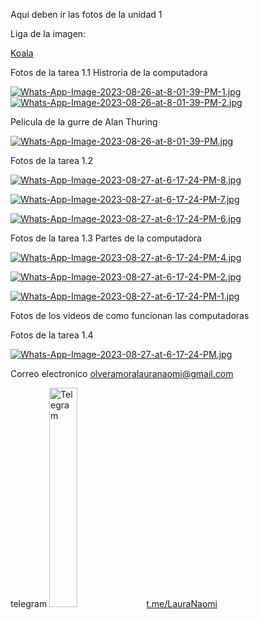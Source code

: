 Aqui deben ir las fotos de la unidad 1


Liga de la imagen:

[Koala](https://github.com/LauraNaomi/Informatica-1-/blob/main/Imagenes/Koala.jpg) 

Fotos de la tarea 1.1 
Histroria de la computadora

[![Whats-App-Image-2023-08-26-at-8-01-39-PM-1.jpg](https://i.postimg.cc/sDJQjjC4/Whats-App-Image-2023-08-26-at-8-01-39-PM-1.jpg)](https://postimg.cc/6yy5zN38)
[![Whats-App-Image-2023-08-26-at-8-01-39-PM-2.jpg](https://i.postimg.cc/PJ3gyv8M/Whats-App-Image-2023-08-26-at-8-01-39-PM-2.jpg)](https://postimg.cc/T5bNYw0y)

Pelicula de la gurre de Alan Thuring 

[![Whats-App-Image-2023-08-26-at-8-01-39-PM.jpg](https://i.postimg.cc/qq3FsD4p/Whats-App-Image-2023-08-26-at-8-01-39-PM.jpg)](https://postimg.cc/5Qfp13Xr) 


Fotos de la tarea 1.2

[![Whats-App-Image-2023-08-27-at-6-17-24-PM-8.jpg](https://i.postimg.cc/wBRDTCVx/Whats-App-Image-2023-08-27-at-6-17-24-PM-8.jpg)](https://postimg.cc/zL5yxP64)

[![Whats-App-Image-2023-08-27-at-6-17-24-PM-7.jpg](https://i.postimg.cc/QxPtxHn5/Whats-App-Image-2023-08-27-at-6-17-24-PM-7.jpg)](https://postimg.cc/4m6ZWNGN)

[![Whats-App-Image-2023-08-27-at-6-17-24-PM-6.jpg](https://i.postimg.cc/TYZdvBpJ/Whats-App-Image-2023-08-27-at-6-17-24-PM-6.jpg)](https://postimg.cc/HV9DQZ0r)

Fotos de la tarea 1.3
Partes de la computadora

[![Whats-App-Image-2023-08-27-at-6-17-24-PM-4.jpg](https://i.postimg.cc/cLSJ8V04/Whats-App-Image-2023-08-27-at-6-17-24-PM-4.jpg)](https://postimg.cc/2V0Ys91P)

[![Whats-App-Image-2023-08-27-at-6-17-24-PM-2.jpg](https://i.postimg.cc/GpnvtMSk/Whats-App-Image-2023-08-27-at-6-17-24-PM-2.jpg)](https://postimg.cc/0zZzHCvQ)

[![Whats-App-Image-2023-08-27-at-6-17-24-PM-1.jpg](https://i.postimg.cc/tJss2PMq/Whats-App-Image-2023-08-27-at-6-17-24-PM-1.jpg)](https://postimg.cc/5QM9tHJT)

Fotos de los videos de como funcionan las computadoras


Fotos de la tarea 1.4

[![Whats-App-Image-2023-08-27-at-6-17-24-PM.jpg](https://i.postimg.cc/bY0nVHrJ/Whats-App-Image-2023-08-27-at-6-17-24-PM.jpg)](https://postimg.cc/JtntGXbV)





Correo electronico 
[olveramoralauranaomi@gmail.com](https://mail.google.com/mail/u/0/#inbox)

telegram
<img src="https://github.com/jzavalar/Informatica/blob/main/images /telegram_logo.svg" alt="Telegram" width="30%"/> [t.me/LauraNaomi](https://LauraNaomi.t.me)
